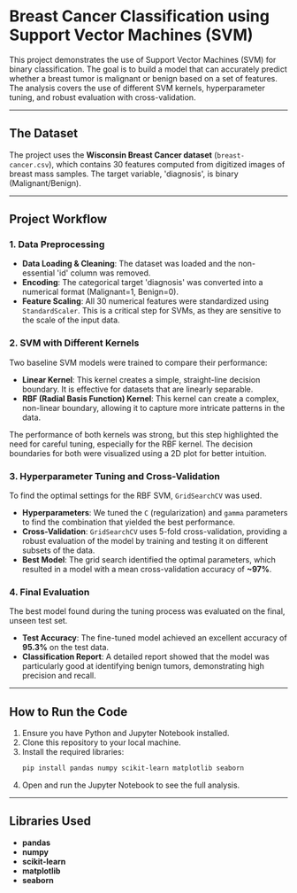 # Breast Cancer Classification using Support Vector Machines (SVM)

This project demonstrates the use of Support Vector Machines (SVM) for binary classification. The goal is to build a model that can accurately predict whether a breast tumor is malignant or benign based on a set of features. The analysis covers the use of different SVM kernels, hyperparameter tuning, and robust evaluation with cross-validation.

---

## The Dataset

The project uses the **Wisconsin Breast Cancer dataset** (`breast-cancer.csv`), which contains 30 features computed from digitized images of breast mass samples. The target variable, 'diagnosis', is binary (Malignant/Benign).

---

## Project Workflow

### 1. Data Preprocessing
- **Data Loading & Cleaning**: The dataset was loaded and the non-essential 'id' column was removed.
- **Encoding**: The categorical target 'diagnosis' was converted into a numerical format (Malignant=1, Benign=0).
- **Feature Scaling**: All 30 numerical features were standardized using `StandardScaler`. This is a critical step for SVMs, as they are sensitive to the scale of the input data.

### 2. SVM with Different Kernels
Two baseline SVM models were trained to compare their performance:
- **Linear Kernel**: This kernel creates a simple, straight-line decision boundary. It is effective for datasets that are linearly separable.
- **RBF (Radial Basis Function) Kernel**: This kernel can create a complex, non-linear boundary, allowing it to capture more intricate patterns in the data.

The performance of both kernels was strong, but this step highlighted the need for careful tuning, especially for the RBF kernel. The decision boundaries for both were visualized using a 2D plot for better intuition.

### 3. Hyperparameter Tuning and Cross-Validation
To find the optimal settings for the RBF SVM, `GridSearchCV` was used.
- **Hyperparameters**: We tuned the `C` (regularization) and `gamma` parameters to find the combination that yielded the best performance.
- **Cross-Validation**: `GridSearchCV` uses 5-fold cross-validation, providing a robust evaluation of the model by training and testing it on different subsets of the data.
- **Best Model**: The grid search identified the optimal parameters, which resulted in a model with a mean cross-validation accuracy of **~97%**.

### 4. Final Evaluation
The best model found during the tuning process was evaluated on the final, unseen test set.
- **Test Accuracy**: The fine-tuned model achieved an excellent accuracy of **95.3%** on the test data.
- **Classification Report**: A detailed report showed that the model was particularly good at identifying benign tumors, demonstrating high precision and recall.

---

## How to Run the Code
1.  Ensure you have Python and Jupyter Notebook installed.
2.  Clone this repository to your local machine.
3.  Install the required libraries:
    ```bash
    pip install pandas numpy scikit-learn matplotlib seaborn
    ```
4.  Open and run the Jupyter Notebook to see the full analysis.

---

## Libraries Used
- **pandas**
- **numpy**
- **scikit-learn**
- **matplotlib**
- **seaborn**
